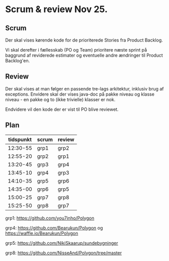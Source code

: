 # Scrum & review Nov 25.

## Scrum
Der skal vises kørende kode for de prioriterede Stories fra Product Backlog. 

Vi skal derefter i fællesskab (PO og Team) prioritere næste sprint på baggrund af reviderede estimater og eventuelle andre ændringer til Product Backlog'en.

## Review
Der skal vises at man følger en passende tre-lags arkitektur, inklusiv brug af exceptions. Envidere skal der vises java-doc på pakke niveau og klasse niveau - en pakke og to (ikke trivielle) klasser er nok.

Endvidere vil den kode der er vist til PO blive reviewet.

## Plan 

 tidspunkt | scrum | review 
-----------|-------|--------
 12:30-55  | grp1  | grp2    
 12:55-20  | grp2  | grp1
 13:20-45  | grp3  | grp4
 13:45-10  | grp4  | grp3
 14:10-35  | grp5  | grp6
 14:35-00  | grp6  | grp5
 15:00-25  | grp7  | grp8
 15:25-50  | grp8  | grp7

grp1: https://github.com/you7inho/Polygon

grp4: https://github.com/Bearukun/Polygon og https://waffle.io/Bearukun/Polygon  

grp5: https://github.com/NikiSkaarup/sundebygninger  

grp8: https://github.com/NisseAnd/Polygon/tree/master  

